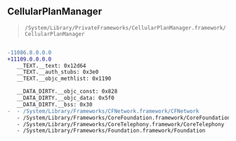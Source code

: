 ## CellularPlanManager

> `/System/Library/PrivateFrameworks/CellularPlanManager.framework/CellularPlanManager`

```diff

-11086.8.0.0.0
+11109.0.0.0.0
   __TEXT.__text: 0x12d64
   __TEXT.__auth_stubs: 0x3e0
   __TEXT.__objc_methlist: 0x1190

   __DATA_DIRTY.__objc_const: 0x828
   __DATA_DIRTY.__objc_data: 0x5f0
   __DATA_DIRTY.__bss: 0x30
-  - /System/Library/Frameworks/CFNetwork.framework/CFNetwork
   - /System/Library/Frameworks/CoreFoundation.framework/CoreFoundation
   - /System/Library/Frameworks/CoreTelephony.framework/CoreTelephony
   - /System/Library/Frameworks/Foundation.framework/Foundation

```
